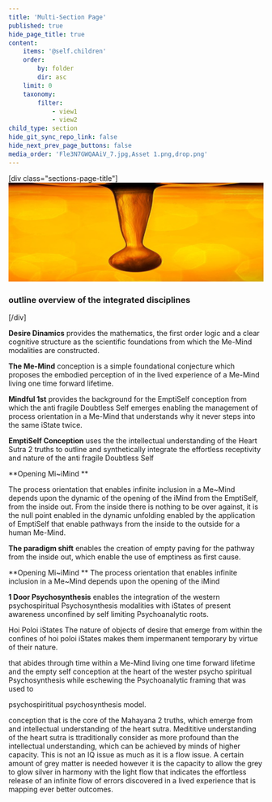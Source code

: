 ```yaml
---
title: 'Multi-Section Page'
published: true
hide_page_title: true
content:
    items: '@self.children'
    order:
        by: folder
        dir: asc
    limit: 0
    taxonomy:
        filter:
            - view1
            - view2
child_type: section
hide_git_sync_repo_link: false
hide_next_prev_page_buttons: false
media_order: 'Fle3N7GWQAAiV_7.jpg,Asset 1.png,drop.png'
---
```


[div class="sections-page-title"]
![](drop.png)
### outline overview of the integrated disciplines


[/div]

**Desire Dinamics** provides the mathematics, the first order logic and a clear cognitive structure as the scientific foundations from which the Me-Mind modalities are constructed.

**The Me-Mind** conception is a simple foundational conjecture which proposes the embodied perception of in the lived experience of a Me-Mind living one time forward lifetime.

**Mindful 1st** provides the background for the EmptiSelf conception from which the anti fragile Doubtless Self emerges enabling the management of process orientation in a Me-Mind that understands why it never steps into the same iState twice.

**EmptiSelf Conception** uses the the intellectual understanding of the Heart Sutra 2 truths to outline and synthetically integrate the effortless receptivity and nature of the anti fragile Doubtless Self

**Opening Mi~iMind **

The process orientation that enables infinite inclusion in a Me~Mind depends upon the dynamic of the opening of the iMind from the EmptiSelf, from the inside out. From the inside there is nothing to be over against, it is the null point enabled in the dynamic unfolding enabled by the application of EmptiSelf that enable pathways from the inside to the outside for a human Me-Mind. 

**The paradigm shift** enables the creation of empty paving for the pathway from the inside out, which enable the use of emptiness as first cause. 

**Opening Mi~iMind **  The process orientation that enables infinite inclusion in a Me~Mind depends upon the opening of the iMind

**1 Door Psychosynthesis** enables the integration of the western psychospiritual Psychosynthesis modalities with iStates of present awareness unconfined by self limiting Psychoanalytic roots.

Hoi Poloi iStates The nature of objects of desire that emerge from within the confines of hoi poloi iStates makes them impermanent temporary by virtue of their nature. 

that abides through time within a Me-Mind living one time forward lifetime and the empty self conception at the heart of the wester psycho spiritual Psychosynthesis while eschewing the Psychoanalytic framing that was used to

psychospirititual psychosynthesis model.


conception that is the core of the Mahayana 2 truths, which emerge from and intellectual understanding of the heart sutra. Medititive understanding of the heart sutra is ttraditionally consider as more profound than the intellectual understanding, which can be achieved by minds of higher capacity. This is not an IQ issue as much as it is a flow issue. A certain amount of grey matter is needed however it is the capacity to allow the grey to glow silver in harmony with the light flow that indicates the effortless release of an infinite flow of errors discovered in a lived experience that is mapping ever better outcomes.    










